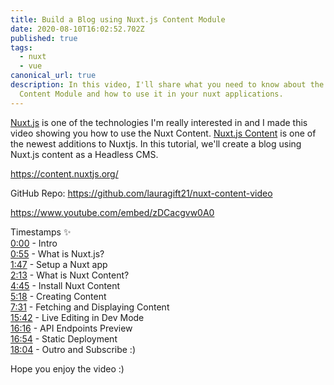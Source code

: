 ```yaml
---
title: Build a Blog using Nuxt.js Content Module
date: 2020-08-10T16:02:52.702Z
published: true
tags:
  - nuxt
  - vue
canonical_url: true
description: In this video, I'll share what you need to know about the Nuxt
  Content Module and how to use it in your nuxt applications.
---
```

[Nuxt.js](https://nuxtjs.org) is one of the technologies I'm really interested in and I made this video showing you how to use the Nuxt Content. [Nuxt.js Content](https://content.nuxtjs.org) is one of the newest additions to Nuxtjs. In this tutorial, we'll create a blog using Nuxt.js content as a Headless CMS. 

https://content.nuxtjs.org/

GitHub Repo: https://github.com/lauragift21/nuxt-content-video

https://www.youtube.com/embed/zDCacgvw0A0

Timestamps ✨   
[0:00](https://www.youtube.com/watch?v=zDCacgvw0A0&t=0s) -  Intro   
[0:55](https://www.youtube.com/watch?v=zDCacgvw0A0&t=55s) -  What is Nuxt.js?  
[1:47](https://www.youtube.com/watch?v=zDCacgvw0A0&t=107s) -  Setup a Nuxt app  
[2:13](https://www.youtube.com/watch?v=zDCacgvw0A0&t=133s) -  What is Nuxt Content?  
[4:45](https://www.youtube.com/watch?v=zDCacgvw0A0&t=285s) -  Install Nuxt Content  
[5:18](https://www.youtube.com/watch?v=zDCacgvw0A0&t=318s) -  Creating Content  
[7:31](https://www.youtube.com/watch?v=zDCacgvw0A0&t=451s) -  Fetching and Displaying Content  
[15:42](https://www.youtube.com/watch?v=zDCacgvw0A0&t=942s) - Live Editing in Dev Mode  
[16:16](https://www.youtube.com/watch?v=zDCacgvw0A0&t=976s) - API Endpoints Preview  
[16:54](https://www.youtube.com/watch?v=zDCacgvw0A0&t=1014s) - Static Deployment  
[18:04](https://www.youtube.com/watch?v=zDCacgvw0A0&t=1084s) -  Outro and Subscribe :)

Hope you enjoy the video :)

